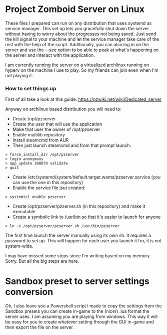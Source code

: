 # Project Zomboid Server on Linux
These files I prepared can run on any distribution that uses systemd as service manager. This set up lets you gracefully shut down the server without having to worry about the progresses not being saved. Just send the kill signal to your machine and let the service manager take care of the rest with the help of the script. Additionally, you can also log in on the server and use the --see option to be able to peak at what's happening on the server and interact with the application.

I am currently running the server on a virtualized archlinux running on hyperv on the machine I use to play. So my friends can join even when I'm not playing it.

### How to set things up
First of all take a look at this guide: https://pzwiki.net/wiki/Dedicated_server

Anyway on archlinux based distribution you will need to:

- Create /opt/pzserver
- Create the user that will use the application
- Make that user the owner of /opt/pzserver
- Enable multilib repository
- Install steamcmd from AUR
- Then just launch steamcmd and from that prompt launch:

```
> force_install_dir /opt/pzserver
> login anonymous
> app_update 380870 validate
> quit
```
- Create /etc/systemd/system/default.target.wants/pzserver.service (you can use the one in this repository)
- Enable the service file jsut created:

```
> systemtcl enable pzserver
```

- Create /opt/pzserver/pzserver.sh (in this repository) and make it executable
- Create a symbolic link to /usr/bin so that it's easier to launch for anyone

```
> ln -s /opt/pzserver/pzserver.sh /usr/bin/pzserver
```
The first time launch the server manually using its own sh. It requires a password to set up. This will happen for each user you launch it fro, it is not system-wide.

I may have missed some steps since I'm writing based on my memory. Sorry. But all the big steps are here.

# Sandbox preset to server settings conversion

Oh, I also leave you a Powershell script I made to copy the settings from the Sandbox presets you can create in-game to the (nicer) .lua format the server uses. I am assuming you are playing from windows.
This way it will be easy for you to create whatever setting through the GUI in-game and then export the file on the server.
